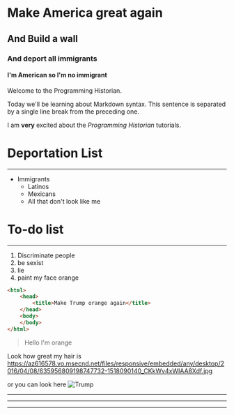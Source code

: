 
# Make America great again 
## And Build a wall
### And deport all immigrants
#### I'm American so I'm no immigrant
Welcome to the Programming Historian.

Today we'll be learning about Markdown syntax.
This sentence is separated by a single line break from the preceding one.

I am **very** excited about the _Programming Historian_ tutorials.
# Deportation List
----------
* Immigrants
  * Latinos
  * Mexicans
  * All that don't look like me
# To-do list
----------
1. Discriminate people
2. be sexist
3. lie
3. paint my face orange

```html
<html>
    <head>
        <title>Make Trump orange again</title>
    </head>
    <body>
    </body>
</html>
```
> Hello I'm orange 

Look how great my hair is https://az616578.vo.msecnd.net/files/responsive/embedded/any/desktop/2016/04/08/635956809198747732-1518090140_CKkWv4xWIAA8Xdf.jpg

or you can look here ![Trump](https://az616578.vo.msecnd.net/files/responsive/embedded/any/desktop/2016/04/08/635956809198747732-1518090140_CKkWv4xWIAA8Xdf.jpg)


___
* * *
- - - - - -
